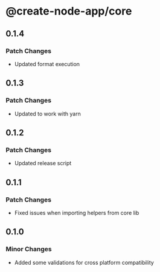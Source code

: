 # @create-node-app/core

## 0.1.4

### Patch Changes

- Updated format execution

## 0.1.3

### Patch Changes

- Updated to work with yarn

## 0.1.2

### Patch Changes

- Updated release script

## 0.1.1

### Patch Changes

- Fixed issues when importing helpers from core lib

## 0.1.0

### Minor Changes

- Added some validations for cross platform compatibility
